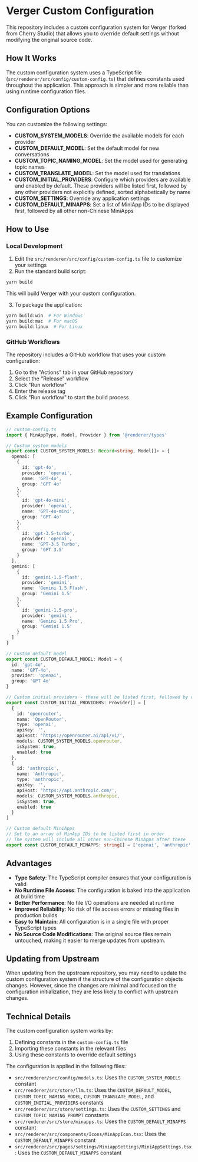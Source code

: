 # Verger Custom Configuration

This repository includes a custom configuration system for Verger (forked from Cherry Studio) that allows you to override default settings without modifying the original source code.

## How It Works

The custom configuration system uses a TypeScript file (`src/renderer/src/config/custom-config.ts`) that defines constants used throughout the application. This approach is simpler and more reliable than using runtime configuration files.

## Configuration Options

You can customize the following settings:

- **CUSTOM_SYSTEM_MODELS**: Override the available models for each provider
- **CUSTOM_DEFAULT_MODEL**: Set the default model for new conversations
- **CUSTOM_TOPIC_NAMING_MODEL**: Set the model used for generating topic names
- **CUSTOM_TRANSLATE_MODEL**: Set the model used for translations
- **CUSTOM_INITIAL_PROVIDERS**: Configure which providers are available and enabled by default. These providers will be listed first, followed by any other providers not explicitly defined, sorted alphabetically by name
- **CUSTOM_SETTINGS**: Override any application settings
- **CUSTOM_DEFAULT_MINAPPS**: Set a list of MiniApp IDs to be displayed first, followed by all other non-Chinese MiniApps

## How to Use

### Local Development

1. Edit the `src/renderer/src/config/custom-config.ts` file to customize your settings
2. Run the standard build script:

```bash
yarn build
```

This will build Verger with your custom configuration.

3. To package the application:

```bash
yarn build:win  # For Windows
yarn build:mac  # For macOS
yarn build:linux  # For Linux
```

### GitHub Workflows

The repository includes a GitHub workflow that uses your custom configuration:

1. Go to the "Actions" tab in your GitHub repository
2. Select the "Release" workflow
3. Click "Run workflow"
4. Enter the release tag
5. Click "Run workflow" to start the build process

## Example Configuration

```typescript
// custom-config.ts
import { MinAppType, Model, Provider } from '@renderer/types'

// Custom system models
export const CUSTOM_SYSTEM_MODELS: Record<string, Model[]> = {
  openai: [
    {
      id: 'gpt-4o',
      provider: 'openai',
      name: 'GPT-4o',
      group: 'GPT 4o'
    },
    {
      id: 'gpt-4o-mini',
      provider: 'openai',
      name: 'GPT-4o-mini',
      group: 'GPT 4o'
    },
    {
      id: 'gpt-3.5-turbo',
      provider: 'openai',
      name: 'GPT-3.5 Turbo',
      group: 'GPT 3.5'
    }
  ],
  gemini: [
    {
      id: 'gemini-1.5-flash',
      provider: 'gemini',
      name: 'Gemini 1.5 Flash',
      group: 'Gemini 1.5'
    },
    {
      id: 'gemini-1.5-pro',
      provider: 'gemini',
      name: 'Gemini 1.5 Pro',
      group: 'Gemini 1.5'
    }
  ]
}

// Custom default model
export const CUSTOM_DEFAULT_MODEL: Model = {
  id: 'gpt-4o',
  name: 'GPT-4o',
  provider: 'openai',
  group: 'GPT 4o'
}

// Custom initial providers - these will be listed first, followed by other providers
export const CUSTOM_INITIAL_PROVIDERS: Provider[] = [
  {
    id: 'openrouter',
    name: 'OpenRouter',
    type: 'openai',
    apiKey: '',
    apiHost: 'https://openrouter.ai/api/v1/',
    models: CUSTOM_SYSTEM_MODELS.openrouter,
    isSystem: true,
    enabled: true
  },
  {
    id: 'anthropic',
    name: 'Anthropic',
    type: 'anthropic',
    apiKey: '',
    apiHost: 'https://api.anthropic.com/',
    models: CUSTOM_SYSTEM_MODELS.anthropic,
    isSystem: true,
    enabled: true
  }
]

// Custom default MiniApps
// Set to an array of MinApp IDs to be listed first in order
// The system will include all other non-Chinese MinApps after these
export const CUSTOM_DEFAULT_MINAPPS: string[] = ['openai', 'anthropic', 'gemini', 'lechat', 'aistudio', 'notebooklm']
```

## Advantages

- **Type Safety**: The TypeScript compiler ensures that your configuration is valid
- **No Runtime File Access**: The configuration is baked into the application at build time
- **Better Performance**: No file I/O operations are needed at runtime
- **Improved Reliability**: No risk of file access errors or missing files in production builds
- **Easy to Maintain**: All configuration is in a single file with proper TypeScript types
- **No Source Code Modifications**: The original source files remain untouched, making it easier to merge updates from upstream.

## Updating from Upstream

When updating from the upstream repository, you may need to update the custom configuration system if the structure of the configuration objects changes. However, since the changes are minimal and focused on the configuration initialization, they are less likely to conflict with upstream changes.

## Technical Details

The custom configuration system works by:

1. Defining constants in the `custom-config.ts` file
2. Importing these constants in the relevant files
3. Using these constants to override default settings

The configuration is applied in the following files:

- `src/renderer/src/config/models.ts`: Uses the `CUSTOM_SYSTEM_MODELS` constant
- `src/renderer/src/store/llm.ts`: Uses the `CUSTOM_DEFAULT_MODEL`, `CUSTOM_TOPIC_NAMING_MODEL`, `CUSTOM_TRANSLATE_MODEL`, and `CUSTOM_INITIAL_PROVIDERS` constants
- `src/renderer/src/store/settings.ts`: Uses the `CUSTOM_SETTINGS` and `CUSTOM_TOPIC_NAMING_PROMPT` constants
- `src/renderer/src/store/minapps.ts`: Uses the `CUSTOM_DEFAULT_MINAPPS` constant
- `src/renderer/src/components/Icons/MinAppIcon.tsx`: Uses the `CUSTOM_DEFAULT_MINAPPS` constant
- `src/renderer/src/pages/settings/MiniappSettings/MiniAppSettings.tsx`: Uses the `CUSTOM_DEFAULT_MINAPPS` constant
